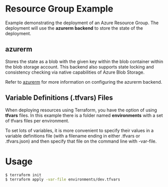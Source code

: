 # Resource Group Example

Example demonstrating the deployment of an Azure Resource Group.
The deployment will use the **azurerm backend** to store the state
of the deployment.

## azurerm

Stores the state as a blob with the given key within the blob
container within the blob storage account. This backend also
supports state locking and consistency checking via native
capabilities of Azure Blob Storage.

Refer to [azurerm]('https://tinyurl.com/fk75jj7b') for more
information on configuring the azurerm backend.

## Variable Definitions (.tfvars) Files

When deploying resources using Terraform, you have the option
of using **tfvars** files. In this example there is a folder
named **environments** with a set of tfvars files per environment.

To set lots of variables, it is more convenient to specify their
values in a variable definitions file (with a filename ending in
either .tfvars or .tfvars.json) and then specify that file on
the command line with -var-file.

# Usage

```bash
$ terraform init
$ terraform apply -var-file environments/dev.tfvars
```
